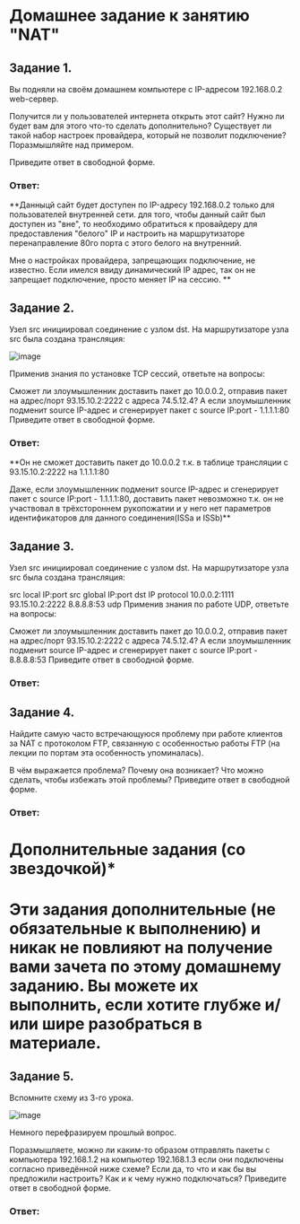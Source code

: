# Домашнее задание к занятию "NAT"

## Задание 1.

Вы подняли на своём домашнем компьютере с IP-адресом 192.168.0.2 web-сервер.

Получится ли у пользователей интернета открыть этот сайт?
Нужно ли будет вам для этого что-то сделать дополнительно?
Существует ли такой набор настроек провайдера, который не позволит подключение?
Поразмышляйте над примером.

Приведите ответ в свободной форме.

### Ответ: 

**Данныцй сайт будет доступен по IP-адресу 192.168.0.2 только для пользователей внутренней сети. 
для того, чтобы данный сайт был доступен из "вне", то необходимо обратиться к провайдеру для предоставления "белого" IP и настроить на маршрутизаторе перенаправление 80го порта с этого белого на внутренний.

Мне о настройках провайдера, запрещающих подключение, не известно. Если имелся ввиду динамический IP адрес, так он не запрещает подключение, просто меняет IP на сессию. **

## Задание 2.

Узел src инициировал соединение с узлом dst.
На маршрутизаторе узла src была создана трансляция:

![image](https://user-images.githubusercontent.com/121933872/220830938-fcbb35b6-d33d-4af1-8fd9-39c587473834.png)

Применив знания по установке TCP сессий, ответьте на вопросы:

Сможет ли злоумышленник доставить пакет до 10.0.0.2, отправив пакет на адрес/порт 93.15.10.2:2222 с адреса 74.5.12.4?
А если злоумышленник подменит source IP-адрес и сгенерирует пакет с source IP:port - 1.1.1.1:80
Приведите ответ в свободной форме.

### Ответ: 

**Он не сможет доставить пакет до 10.0.0.2 т.к. в таблице трансляции с 93.15.10.2:2222 на 1.1.1.1:80 

Даже, если злоумышленник подменит source IP-адрес и сгенерирует пакет с source IP:port - 1.1.1.1:80, доставить пакет невозможно т.к. он не участвовал в трёхстороннем рукопожатии и у него нет параметров идентификаторов для данного соединения(ISSa и ISSb)**

## Задание 3.

Узел src инициировал соединение с узлом dst.
На маршрутизаторе узла src была создана трансляция:

src local IP:port	src global IP:port	dst IP	protocol
10.0.0.2:1111	93.15.10.2:2222	8.8.8.8:53	udp
Применив знания по работе UDP, ответьте на вопросы:

Сможет ли злоумышленник доставить пакет до 10.0.0.2, отправив пакет на адрес/порт 93.15.10.2:2222 с адреса 74.5.12.4?
А если злоумышленник подменит source IP-адрес и сгенерирует пакет с source IP:port - 8.8.8.8:53
Приведите ответ в свободной форме.

### Ответ: 




## Задание 4.

Найдите самую часто встречающуюся проблему при работе клиентов за NAT с протоколом FTP, связанную с особенностью работы FTP (на лекции по портам эта особенность упоминалась).

В чём выражается проблема?
Почему она возникает?
Что можно сделать, чтобы избежать этой проблемы?
Приведите ответ в свободной форме.


### Ответ: 




# Дополнительные задания (со звездочкой)*
# Эти задания дополнительные (не обязательные к выполнению) и никак не повлияют на получение вами зачета по этому домашнему заданию. Вы можете их выполнить, если хотите глубже и/или шире разобраться в материале.

## Задание 5.

Вспомните схему из 3-го урока.

![image](https://user-images.githubusercontent.com/121933872/220829496-206f5087-fe49-474f-b4eb-b306b2c6a136.png)


Немного перефразируем прошлый вопрос.

Поразмышляете, можно ли каким-то образом отправлять пакеты с компьютера 192.168.1.2 на компьютер 192.168.1.3 если они подключены согласно приведённой ниже схеме?
Если да, то что и как бы вы предложили настроить? Как и к чему нужно подключаться?
Приведите ответ в свободной форме.

### Ответ: 



